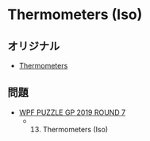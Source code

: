 # Thermometers (Iso)

## オリジナル
- [Thermometers](thermometers.md)

## 問題
- [WPF PUZZLE GP 2019 ROUND 7](../questions/wpfpgp2019-7.md)
	- 13. Thermometers (Iso)
